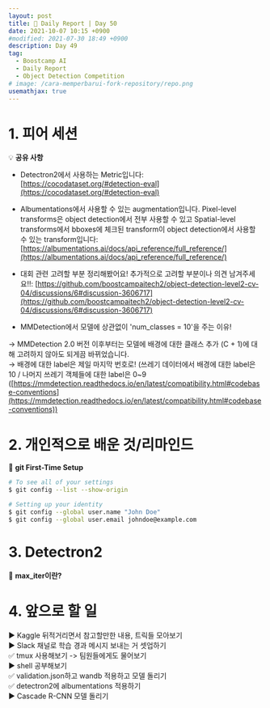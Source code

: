 ```yaml
---
layout: post
title: 📔 Daily Report | Day 50
date: 2021-10-07 10:15 +0900
#modified: 2021-07-30 18:49 +0900
description: Day 49
tag:
  - Boostcamp AI
  - Daily Report
  - Object Detection Competition
# image: /cara-memperbarui-fork-repository/repo.png
usemathjax: true
---
```


# 1. 피어 세션

💡 **공유 사항**

- Detectron2에서 사용하는 Metric입니다: [https://cocodataset.org/#detection-eval](https://cocodataset.org/#detection-eval)
- Albumentations에서 사용할 수 있는 augmentation입니다.
Pixel-level transforms은 object detection에서 전부 사용할 수 있고 Spatial-level transforms에서 bboxes에 체크된 transform이 object detection에서 사용할 수 있는 transform입니다: [https://albumentations.ai/docs/api_reference/full_reference/](https://albumentations.ai/docs/api_reference/full_reference/)

- 대회 관련 고려할 부분 정리해봤어요! 추가적으로 고려할 부분이나 의견 남겨주세요!!: [https://github.com/boostcampaitech2/object-detection-level2-cv-04/discussions/6#discussion-3606717](https://github.com/boostcampaitech2/object-detection-level2-cv-04/discussions/6#discussion-3606717)

- MMDetection에서 모델에 상관없이 'num_classes = 10'을 주는 이유!

→ MMDetection 2.0 버전 이후부터는 모델에 배경에 대한 클래스 추가 (C + 1)에 대해 고려하지 않아도 되게끔 바뀌었습니다.\
    → 배경에 대한 label은 제일 마지막 번호로! (쓰레기 데이터에서 배경에 대한 label은 10 / 나머지 쓰레기 객체들에 대한 label은 0~9\
([https://mmdetection.readthedocs.io/en/latest/compatibility.html#codebase-conventions](https://mmdetection.readthedocs.io/en/latest/compatibility.html#codebase-conventions))

# 2. 개인적으로 배운 것/리마인드

🌿 **git First-Time Setup**

```sh
# To see all of your settings
$ git config --list --show-origin

# Setting up your identity
$ git config --global user.name "John Doe"
$ git config --global user.email johndoe@example.com
```

# 3. Detectron2

🌿 **max_iter이란?**


# 4. 앞으로 할 일

▶️ Kaggle 뒤적거리면서 참고할만한 내용, 트릭들 모아보기\
▶️ Slack 채널로 학습 경과 메시지 보내는 거 셋업하기\
✅ tmux 사용해보기 -> 팀원들에게도 물어보기\
▶️ shell 공부해보기\
✅ validation.json하고 wandb 적용하고 모델 돌리기\
✅ detectron2에 albumentations 적용하기\
▶️ Cascade R-CNN 모델 돌리기
